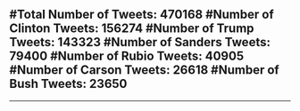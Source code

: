 #Total Number of Tweets: 470168 
#Number of Clinton Tweets: 156274
#Number of Trump Tweets: 143323
#Number of Sanders Tweets: 79400
#Number of Rubio Tweets: 40905
#Number of Carson Tweets: 26618
#Number of Bush Tweets: 23650
---
---
